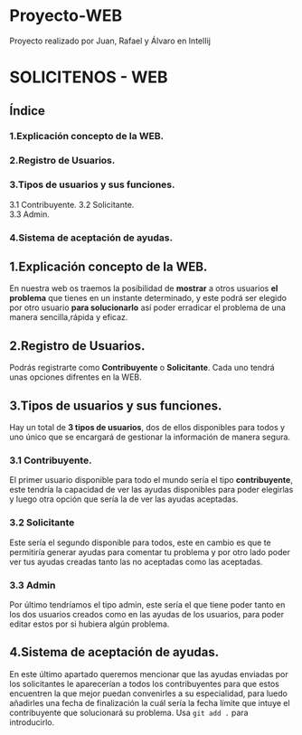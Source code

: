 # Proyecto-WEB
Proyecto realizado por Juan, Rafael y Álvaro en IntelIij


# SOLICITENOS - WEB 

## Índice

### 1.Explicación concepto de la WEB.
### 2.Registro de Usuarios.
### 3.Tipos de usuarios y sus funciones.  
3.1 Contribuyente. 
3.2 Solicitante.  
3.3 Admin.
### 4.Sistema de aceptación de ayudas.

## 1.Explicación concepto de la WEB.  
En nuestra web os traemos la posibilidad de **mostrar** a otros usuarios **el problema** que tienes en un instante determinado, y este podrá ser elegido por otro usuario **para solucionarlo** así poder erradicar el problema de una manera sencilla,rápida y eficaz.  
## 2.Registro de Usuarios.  
Podrás registrarte como **Contribuyente** o **Solicitante**. Cada uno tendrá unas opciones difrentes en la WEB.  
## 3.Tipos de usuarios y sus funciones.  
Hay un total de **3 tipos de usuarios**, dos de ellos disponibles para todos y uno único que se encargará de gestionar la información de manera segura.  
### 3.1 Contribuyente.  
El primer usuario disponible para todo el mundo sería el tipo **contribuyente**, este tendría la capacidad de ver las ayudas disponibles para poder elegirlas y luego otra opción que sería la de ver las ayudas aceptadas.  
### 3.2 Solicitante  
Este sería el segundo disponible para todos, este en cambio es que te permitiría generar ayudas para comentar tu problema y por otro lado poder ver tus ayudas creadas tanto las no aceptadas como las aceptadas.  
### 3.3 Admin  
Por último tendríamos el tipo admin, este sería el que tiene poder tanto en los dos usuarios creados como en las ayudas de los usuarios, para poder editar estos por si hubiera algún problema.  
## 4.Sistema de aceptación de ayudas.  
En este último apartado queremos mencionar que las ayudas enviadas por los solicitantes le aparecerían a todos los contribuyentes para que estos encuentren la que mejor puedan convenirles a su especialidad, para luedo añadirles una fecha de finalización la cuál sería la fecha límite que intuye el contribuyente que solucionará su problema. Usa `git add .` para introducirlo.
